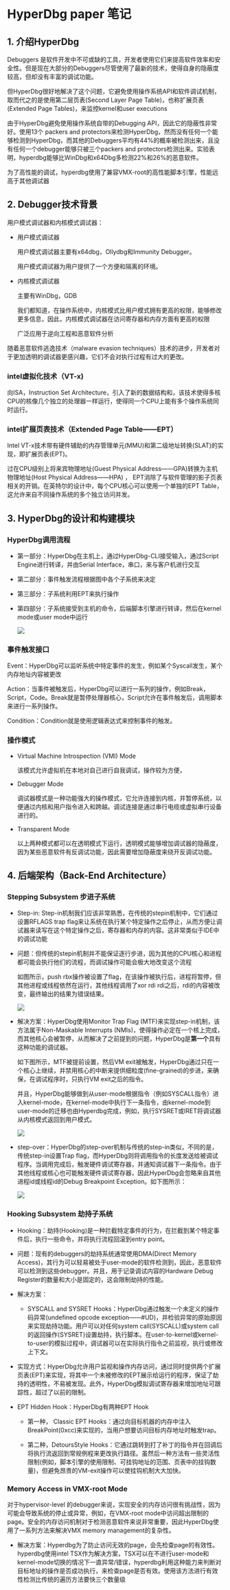 # HyperDbg paper 笔记

## 1. 介绍HyperDbg

Debuggers 是软件开发中不可或缺的工具，开发者使用它们来提高软件效率和安全性。但是现在大部分的Debuggers尽管使用了最新的技术，使得自身的隐蔽度较高，但却没有丰富的调试功能。

但HyperDbg很好地解决了这个问题，它避免使用操作系统API和软件调试机制，取而代之的是使用第二层页表(Second Layer Page Table)，也称扩展页表(Extended Page Tables)，来监控kernel和user executions

由于HyperDbg避免使用操作系统自带的Debugging API，因此它的隐蔽性非常好。使用13个 packers and protectors来检测HyperDbg，然而没有任何一个能够检测到HyperDbg，而其他的Debuggers平均有44%的概率被检测出来，且没有任何一个debugger能够只被三个packers and protectors检测出来。实验表明，hyperdbg能够比WinDbg和x64Dbg多检测22%和26%的恶意软件。

为了高性能的调试，hyperdbg使用了兼容VMX-root的高性能脚本引擎，性能远高于其他调试器



## 2. Debugger技术背景

用户模式调试器和内核模式调试器：

- 用户模式调试器

  用户模式调试器主要有x64dbg，Ollydbg和Immunity Debugger。

  用户模式调试器为用户提供了一个方便和隔离的环境。

- 内核模式调试器

  主要有WinDbg，GDB

  我们都知道，在操作系统中，内核模式比用户模式拥有更高的权限，能够修改更多信息，因此，内核模式调试器在访问寄存器和内存方面有更高的权限

  广泛应用于逆向工程和恶意软件分析

随着恶意软件逃逸技术（malware evasion techniques）技术的进步，开发者对于更加透明的调试器更感兴趣，它们不会对执行过程有过大的更改。

### intel虚拟化技术（VT-x)

向ISA，Instruction Set Architecture，引入了新的数据结构和，该技术使得多核CPU的核像几个独立的处理器一样运行，使得同一个CPU上能有多个操作系统同时运行。

### intel扩展页表技术（Extended Page Table——EPT）

Intel VT-x技术带有硬件辅助的内存管理单元(MMU)和第二级地址转换(SLAT)的实现，即扩展页表(EPT)。

过在CPU级别上将来宾物理地址(Guest Physical Address——GPA)转换为主机物理地址(Host Physical Address——HPA) ， EPT消除了与软件管理的影子页表相关的开销。在英特尔的设计中，每个CPU核心可以使用一个单独的EPT Table，这允许来自不同操作系统的多个独立访问并发。



## 3. HyperDbg的设计和构建模块

### HyperDbg调用流程

- 第一部分：HyperDbg在主机上，通过HyperDbg-CLI接受输入，通过Script Engine进行转译，并由Serial Interface，串口，来与客户机进行交互

- 第二部分：事件触发流程根据图中各个子系统来决定

- 第三部分：子系统利用EPT来执行操作

- 第四部分：子系统接受到主机的命令，后端脚本引擎进行转译，然后在kernel mode或user mode中运行

  ![](https://github.com/SapphireStar/HyperDbg-Note/blob/main/pics/Screenshot%202022-12-01%20095732.png?raw=true)

### 事件触发接口

Event：HyperDbg可以监听系统中特定事件的发生，例如某个Syscall发生，某个内存地址内容被更改

Action：当事件被触发后，HyperDbg可以进行一系列的操作，例如Break，Script，Code。Break就是暂停处理器核心，Script允许在事件触发后，调用脚本来进行一系列操作。

Condition：Condition就是使用逻辑表达式来控制事件的触发。

### 操作模式

- Virtual Machine Introspection (VMI) Mode

  该模式允许虚拟机在本地对自己进行自我调试，操作较为方便，

- Debugger Mode

  调试器模式是一种功能强大的操作模式，它允许连接到内核，并暂停系统，以便通过内核和用户指令进入和跨越。调试连接是通过串行电缆或虚拟串行设备进行的。

- Transparent Mode

  以上两种模式都可以在透明模式下运行，透明模式能够增加调试器的隐蔽度，因为某些恶意软件有反调试功能，因此需要增加隐蔽度来绕开反调试功能。

  

## 4. 后端架构（Back-End Architecture）

### Stepping Subsystem 步进子系统

- Step-in: Step-in机制我们应该非常熟悉，在传统的stepin机制中，它们通过设置RFLAGS trap flag来让系统在执行某个特定操作之后停止，从而方便让调试器来读写在这个特定操作之后，寄存器和内存的内容。这非常类似于IDE中的调试功能

- 问题：但传统的stepin机制并不能保证逐行步进，因为其他的CPU核心和进程都可能会执行他们的流程，而调试操作可能会极大地改变这个流程

  如图所示，push rbx操作被设置了flag，在该操作被执行后，进程将暂停，但其他进程或线程依然在运行，其他线程调用了xor rdi rdi之后，rdi的内容被改变，最终输出的结果为错误结果。

  ![](https://github.com/SapphireStar/HyperDbg-Note/blob/main/pics/Screenshot%202022-12-01%20104355.png?raw=true)

  

- 解决方案：HyperDbg使用Monitor Trap Flag (MTF)来实现step-in机制，该方法属于Non-Maskable Interrupts (NMIs)，使得操作必定在一个核上完成，而其他核心会被暂停，从而解决了之前提到的问题，HyperDbg是**第一个**具有这种功能的调试器。

  如下图所示，MTF被提前设置，然后VM exit被触发，HyperDbg通过只在一个核心上继续，并禁用核心的中断来提供细粒度(fine-grained)的步进，来确保，在调试程序时，只执行VM exit之后的指令。

  并且，HyperDbg能够做到从user-mode根据指令（例如SYSCALL指令）进入kernel-mode，在kernel-mode中执行下一条指令，由kernel-mode到user-mode的迁移也由Hyperdbg完成，例如，执行SYSRET或IRET将调试器从内核模式返回到用户模式。

  ![](https://github.com/SapphireStar/HyperDbg-Note/blob/main/pics/Screenshot%202022-12-01%20151824.png?raw=true)

- step-over：HyperDbg的step-over机制与传统的step-in类似，不同的是，传统step-in设置Trap flag，而HyperDbg则将调用指令的长度发送给被调试程序。当调用完成后，触发硬件调试寄存器，并通知调试器下一条指令。由于其他线程或核心也可能触发硬件调试寄存器，因此HyperDbg会忽略来自其他进程id或线程id的Debug Breakpoint Exception。如下图所示：

  ![](https://github.com/SapphireStar/HyperDbg-Note/blob/main/pics/Screenshot%202022-12-01%20153924.png?raw=true)

  

### Hooking Subsystem 劫持子系统

- Hooking：劫持(Hooking)是一种拦截特定事件的行为，在拦截到某个特定事件后，执行一些命令，并将执行流程回滚到entry point。

- 问题：现有的debuggers的劫持系统通常使用DMA(Direct Memory Access)，其行为可以轻易被处于user-mode的软件检测到，因此，恶意软件可以检测到这些debugger。并且，用于记录调试内容的Hardware Debug Register的数量和大小是固定的，这会限制劫持的性能。
- 解决方案：
  -  SYSCALL and SYSRET Hooks：HyperDbg通过触发一个未定义的操作码异常(undefined opcode exception——#UD)，并检验异常的原始原因来实现劫持功能。用户可以对任何system call(SYSCALL)或system call的返回操作(SYSRET)设置劫持，执行脚本。在user-to-kernel或kernel-to-user的模拟过程中，调试器可以在实际执行指令之前监视，执行或修改上下文。

- 实现方式：HyperDbg允许用户监视和操作内存访问，通过同时提供两个扩展页表(EPT)来实现，将其中一个未被修改的EPT展示给运行的程序，保证了劫持的透明性，不易被发现。此外，HyperDbg模拟调试寄存器来增加地址可跟踪性，超过了以前的限制。



- EPT Hidden Hook：HyperDbg有两种EPT Hook

  - 第一种， Classic EPT Hooks：通过向目标机器的内存中注入BreakPoint(0xcc)来实现的，当用户想要访问目标内存地址时触发trap。

  - 第二种，DetoursStyle Hooks：它通过跳转到打了补丁的指令并在回调后将执行流返回到常规例程来更改执行路径。虽然后一种方法有一些灵活性限制(例如，脚本引擎的使用限制、可挂钩地址的范围、页表中的挂钩数量)，但避免昂贵的VM-exit操作可以使挂钩机制大大加快。

    

### Memory Access in VMX-root Mode

对于hypervisor-level 的debugger来说，实现安全的内存访问很有挑战性，因为可能会导致系统的停止或异常，例如，在VMX-root mode中访问超出限制的page。安全的内存访问机制对于检测恶意软件来说非常重要，因此HyperDbg使用了一系列方法来解决VMX memory management的复杂性。

- 解决方案：Hyperdbg为了防止访问无效的page，会先检查page的有效性。hyperdbg使用intel TSX作为解决方案，TSX可以在不进行user-mode和kernel-mode切换的情况下一直异常/错误，hyperdbg利用这种能力来判断对目标地址的操作是否成功执行，来检查page是否有效。使用该方法进行有效性检测比传统的遍历方法要快三个数量级

  




